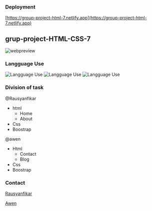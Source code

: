 ### Deployment


[https://group-project-html-7.netlify.app](https://group-project-html-7.netlify.app)


## grup-project-HTML-CSS-7

![webpreview](https://user-images.githubusercontent.com/105417100/170224183-e38dfa1b-7510-4cc8-a9ae-6db2ff1f8bb8.png)

### Langguage Use

![Langguage Use](https://img.shields.io/badge/1.-HTML-Success)
![Langguage Use](https://img.shields.io/badge/2.-CSS-important)
![Langguage Use](https://img.shields.io/badge/3.-BOOTSTRAP-informational)

### Division of task

@Rausyanfikar

- html
  - Home
  - About
- Css
- Boostrap

@awen

- Html
  - Contact
  - Blog
- Css
- Boostrap

### Contact

[Rausyanfikar](https://github.com/Rausyanfikar)

[Awen](https://github.com/awendml)

